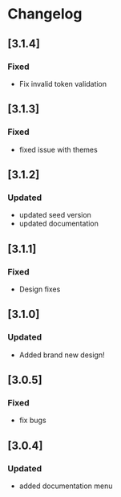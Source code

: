 # Changelog

## [3.1.4]

### Fixed

- Fix invalid token validation

## [3.1.3]

### Fixed

- fixed issue with themes

## [3.1.2]

### Updated

- updated seed version
- updated documentation

## [3.1.1]

### Fixed

- Design fixes

## [3.1.0]

### Updated

- Added brand new design!

## [3.0.5]

### Fixed

- fix bugs

## [3.0.4]

### Updated

- added documentation menu
